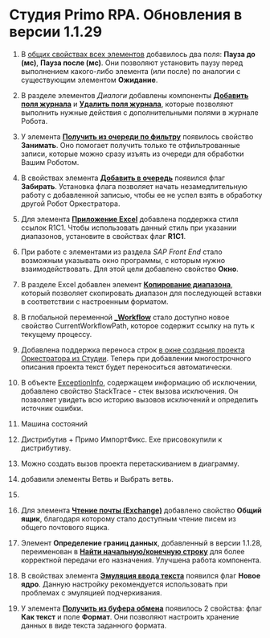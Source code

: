 # Студия Primo RPA. Обновления в версии 1.1.29

1. В [общих свойствах всех элементов](https://docs.primo-rpa.ru/primo-rpa/primo-studio/process/elements#svoistva-elementa) добавилось два поля: **Пауза до (мс)**, **Пауза после (мс)**.  Они позволяют установить паузу перед выполнением  какого-либо элемента (или после) по аналогии с существующим элементом **Ожидание**. 

2. В разделе элементов *Диалоги* добавлены компоненты [**Добавить поля журнала**](https://docs.primo-rpa.ru/primo-rpa/g_elements/osnovnye-elementy/els_dialogs/el_dialogs_addfields) и [**Удалить поля журнала**](https://docs.primo-rpa.ru/primo-rpa/g_elements/osnovnye-elementy/els_dialogs/el_dialogs_removefields), которые позволяют выполнить нужные действия с дополнительными полями в журнале Робота.

3. У элемента [**Получить из очереди по фильтру**](https://docs.primo-rpa.ru/primo-rpa/g_elements/osnovnye-elementy/orkestrator/els_queues/peekqueuefilter) появилось свойство **Занимать**. Оно помогает получить только те отфильтрованные записи, которые можно сразу изъять из очереди для обработки Вашим Роботом.

4. В свойствах элемента [**Добавить в очередь**](https://docs.primo-rpa.ru/primo-rpa/g_elements/osnovnye-elementy/orkestrator/els_queues/addtoqueue) появился флаг **Забирать**. Установка флага позволяет начать незамедлительную работу с добавленной записью, чтобы ее не успел взять в обработку другой Робот Оркестратора. 

5. Для элемента [**Приложение Excel**](https://docs.primo-rpa.ru/primo-rpa/g_elements/osnovnye-elementy/prilozhenie-excel/el_excel_app) добавлена поддержка стиля ссылок R1C1. Чтобы использовать данный стиль при указании диапазонов, установите в свойствах флаг **R1C1**.

6. При работе с элементами из раздела *SAP Front End* стало возможным указывать окно программы, с которым нужно взаимодействовать. Для этой цели добавлено свойство **Окно**.

7. В разделе Excel добавлен элемент [**Копирование диапазона**](https://docs.primo-rpa.ru/primo-rpa/g_elements/osnovnye-elementy/prilozhenie-excel/el_excel_copyrange), который позволяет скопировать диапазон для последующей вставки в соответствии с настроенным форматом.

8. В глобальной переменной [**\_Workflow**](https://docs.primo-rpa.ru/primo-rpa/primo-studio/process/variables#globalnaya-peremennaya-_workflow) стало доступно новое свойство CurrentWorkflowPath, которое содержит ссылку на путь к текущему процессу.

9. Добавлена поддержка переноса строк [в окне создания проекта Оркестратора из Студии](https://docs.primo-rpa.ru/primo-rpa/primo-studio/projects/publish). Теперь при добавлении многострочного описания проекта текст будет переноситься автоматически.

10. В объекте [ExceptionInfo](https://docs.primo-rpa.ru/primo-rpa/g_elements/osnovnye-elementy/els_logic/datatypes/executionexceptioninfo), содержащем информацию об исключении, добавлено свойство StackTrace - стек вызова исключения. Он позволяет увидеть всю историю вызовов исключений и определить источник ошибки. 

11. Машина состояний

12. Дистрибутив + Примо ИмпортФикс. Exe присовокупили к дистрибутиву. 

13. Можно создать вызов проекта перетаскиванием в диаграмму.

14. добавили элементы Ветвь и Выбрать ветвь.

15. 

16. Для элемента [**Чтение почты (Exchange)**](https://docs.primo-rpa.ru/primo-rpa/g_elements/osnovnye-elementy/els_mail/els_exchange/el_read) добавлено свойство **Общий ящик**, благодаря которому стало доступным чтение писем из общего почтового ящика. 

16. Элемент **Определение границ данных**, добавленный в версии 1.1.28, переименован в [**Найти начальную/конечную строку**](https://docs.primo-rpa.ru/primo-rpa/g_elements/osnovnye-elementy/prilozhenie-excel/el_excel_finddatarows) для более корректной передачи его назначения. Улучшена работа компонента.

17. В свойствах элемента [**Эмуляция ввода текста**]() появился флаг **Новое ядро**. Данную настройку рекомендуется использовать при проблемах с эмуляцией подчеркивания.

18. У элемента [**Получить из буфера обмена**](https://docs.primo-rpa.ru/primo-rpa/g_elements/osnovnye-elementy/els_clipboard/el_clipboard_get) появилось 2 свойства: флаг **Как текст** и поле **Формат**. Они позволяют настроить хранение данных в виде текста заданного формата. 

